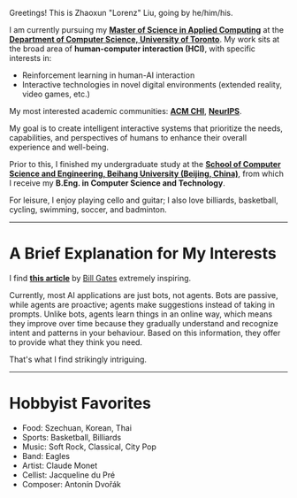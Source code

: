 Greetings! This is Zhaoxun "Lorenz" Liu, going by he/him/his. 

I am currently pursuing my **[Master of Science in Applied Computing](https://mscac.utoronto.ca/)** at the **[Department of Computer Science, University of Toronto](https://web.cs.toronto.edu/)**. 
My work sits at the broad area of **human-computer interaction (HCI)**, with specific interests in: 

 - Reinforcement learning in human-AI interaction 
 - Interactive technologies in novel digital environments (extended reality, video games, etc.)

My most interested academic communities: **[ACM CHI](https://dl.acm.org/conference/chi)**, **[NeurIPS](https://nips.cc/)**.

My goal is to create intelligent interactive systems that prioritize the needs, capabilities, and perspectives of humans to enhance their overall experience and well-being.

Prior to this, I finished my undergraduate study at the **[School of Computer Science and Engineering, Beihang University (Beijing, China)](https://scse.buaa.edu.cn/)**, from which I receive my **B.Eng. in Computer Science and Technology**.

For leisure, I enjoy playing cello and guitar; I also love billiards, basketball, cycling, swimming, soccer, and badminton. 

------

# A Brief Explanation for My Interests 

I find [**this article**](https://www.gatesnotes.com/AI-agents) by [Bill Gates](https://www.gatesnotes.com/) extremely inspiring. 

Currently, most AI applications are just bots, not agents. Bots are passive, while agents are proactive; agents make suggestions instead of taking in prompts. Unlike bots, agents learn things in an online way, which means they improve over time because they gradually understand and recognize intent and patterns in your behaviour. Based on this information, they offer to provide what they think you need.

That's what I find strikingly intriguing.

------

# Hobbyist Favorites

* Food: Szechuan, Korean, Thai
* Sports: Basketball, Billiards
* Music: Soft Rock, Classical, City Pop
* Band: Eagles
* Artist: Claude Monet
* Cellist: Jacqueline du Pré
* Composer: Antonín Dvořák
